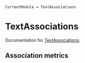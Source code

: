 ```@meta
CurrentModule = TextAssociations
```

# TextAssociations

Documentation for [TextAssociations](https://github.com/atantos/TextAssociations.jl).

## Association metrics
